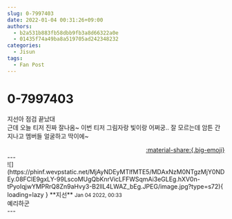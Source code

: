 ```yaml
---
slug: 0-7997403
date: 2022-01-04 00:31:26+09:00
authors:
  - b2a531b883fb58dbb9fb3a8d66322a0e
  - 01435f74a49ba8a519705ad242348232
categories:
  - Jisun
tags:
  - Fan Post
---
```


# 0-7997403

<div class="post-container" markdown="1">
<div class="content-container md-sidebar__scrollwrap" markdown="1">

지선아 점검 끝났대<br>근데 오늘 티저 진짜 잘나옴~ 이번 티저 그림자랑 빛이랑 어쩌궁.. 잘 모르는데 암튼 간지나고 멤버들 얼굴하고 딱이에~

</div>
</div>

<div style="text-align: right;" markdown="1">
<a href="https://weverse.io/fromis9/fanpost/0-7997403" style="text-align: right;">:material-share:{.big-emoji}</a>
</div>
---

<div class="comments-container md-sidebar__scrollwrap" markdown="1">
<div class="comment" markdown="1">
<div class='id-container' markdown="1">
![](https://phinf.wevpstatic.net/MjAyNDEyMTlfMTE5/MDAxNzM0NTgzMjY0NDEy.08FClE9gxLY-99LscoMUgQbKnrVicLFFWSqmAi3eGLEg.hXV0n-tPyoIqjwYMPRrQ8Zn9aHvy3-B2llL4LWAZ_bEg.JPEG/image.jpg?type=s72){ loading=lazy }
**<span class="artist">지선</span>** <small>Jan 04 2022, 00:33</small><br>
</div>
<div class='comment-body' markdown="1">
예리하군
</div>
</div>
</div>
---
